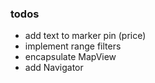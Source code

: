 ### todos
* add text to marker pin (price)
* implement range filters
* encapsulate MapView
* add Navigator
